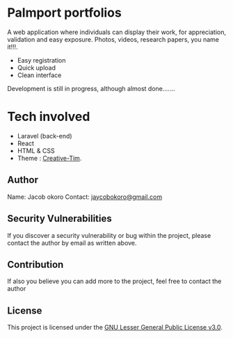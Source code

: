 
# Palmport portfolios

A web application where individuals can display their work, for appreciation, validation and easy exposure. Photos, videos, research papers, you name it!!!.

- Easy registration
- Quick upload
- Clean interface

Development is still in progress, although almost done.......

# Tech involved
- Laravel (back-end)
- React 
- HTML & CSS
- Theme : [Creative-Tim](https://www.creative-tim.com).


## Author
 Name: Jacob okoro
 Contact: jaycobokoro@gmail.com

## Security Vulnerabilities

If you discover a security vulnerability or bug within the project, please contact the author by email as written above.

## Contribution
 If also you believe you can add more to the project, feel free to contact the author

## License
This project is  licensed under the [GNU Lesser General Public License v3.0](https://www.gnu.org/licenses/lgpl-3.0.en.html).


<!-- 
# Installation
- Firstly, make sure the app is capable of [running locally](https://gist.github.com/hootlex/da59b91c628a6688ceb1).
- Next, download all  the node dependencies using `npm install`
- Then, enter `npm run dev` or `npm run watch` to compile all js and css assets.
- Finally, enter `php artisan serve ` to run a local server. -->

